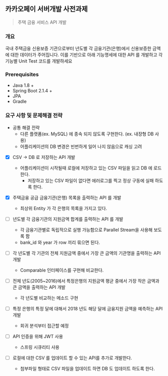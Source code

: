 ## 카카오페이 서버개발 사전과제

> 주택 금융 서비스 API 개발

### 개요

국내 주택금융 신용보증 기관으로부터 년도별 각 금융기관(은행)에서 신용보증한 금액에 대한
데이터가 주어집니다. 이를 기반으로 아래 기능명세에 대한 API 를 개발하고 각 기능별 Unit
Test 코드를 개발하세요

### Prerequisites

- Java 1.8 +
- Spring Boot 2.1.4 +
- JPA
- Gradle

### 요구 사항 및 문제해결 전략

- 공통 해결 전략
  - 다른 플랫폼(ex. MySQL) 에 종속 되지 않도록 구현한다. (ex. 내장형 DB 사용)
  - 어플리케이션의 DB 변경은 빈번하게 일어 나지 않음으로 캐싱 고려

- [x] CSV -> DB 로 저장하는 API 개발 
  - 어플리케이션이 시작될때 로컬에 저장하고 있는 CSV 파일을 읽고 DB 에 로드한다.
    - 저장하고 있는 CSV 파일이 없다면 에러로그를 찍고 정상 구동에 실패 하도록 한다.
     
- [x] 주택금융 공급 금융기관(은행) 목록을 출력하는 API 를 개발

  - 최상위 Entity 가 각 은행의 목록을 가지고 있다.

- [ ] 년도별 각 금융기관의 지원금액 합계를 출력하는 API 를 개발

  - 각 금융기관별로 독립적으로 실행 가능함으로 Parallel Stream을 사용해 보도록 함
  - bank_id 와 year 가 row 끼리 묶으면 된다.

- [ ] 각 년도별 각 기관의 전체 지원금액 중에서 가장 큰 금액의 기관명을 출력하는 API 개발

  - Comparable 인터페이스를 구현해 비교한다.

- [ ] 전체 년도(2005~2016)에서 특정은행의 지원금액 평균 중에서 가장 작은 금액과 큰
  금액을 출력하는 API 개발

  - 각 년도별 비교하는 메소드 구현 

- [ ] 특정 은행의 특정 달에 대해서 2018 년도 해당 달에 금융지원 금액을 예측하는 API
  개발

  - 회귀 분석부터 접근할 예정

- [ ] API 인증을 위해 JWT 사용

  - 스프링 시큐리티 사용 

- [ ] 로컬에 대한 CSV 를 업데이트 할 수 있는 API를 추가로 개발한다.
  - 첨부파일 형태로 CSV 파일을 업데이트 하면 DB 도 업데이트 하도록 한다.
  

  
